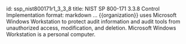 id: ssp_nist800171r1_3_3_8
title: NIST SP 800-171 3.3.8 Control Implementation
format: markdown
...
{{organization}} uses Microsoft Windows Workstation to protect audit information and audit tools from unauthorized access, modification, and deletion. Microsoft Windows Workstation is a personal computer.

